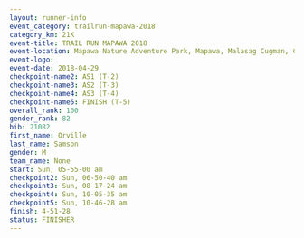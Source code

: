 ```yaml
---
layout: runner-info 
event_category: trailrun-mapawa-2018 
category_km: 21K 
event-title: TRAIL RUN MAPAWA 2018 
event-location: Mapawa Nature Adventure Park, Mapawa, Malasag Cugman, Cagayan de Oro Philippines 
event-logo: 
event-date: 2018-04-29 
checkpoint-name2: AS1 (T-2) 
checkpoint-name3: AS2 (T-3) 
checkpoint-name4: AS3 (T-4) 
checkpoint-name5: FINISH (T-5) 
overall_rank: 100
gender_rank: 82
bib: 21082
first_name: Orville
last_name: Samson
gender: M
team_name: None
start: Sun, 05-55-00 am
checkpoint2: Sun, 06-50-40 am
checkpoint3: Sun, 08-17-24 am
checkpoint4: Sun, 10-05-35 am
checkpoint5: Sun, 10-46-28 am
finish: 4-51-28
status: FINISHER
---
```


